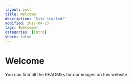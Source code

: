 ```yaml
---
layout: post
title: Welcome!
description: "Site started!"
modified: 2017-04-23
tags: [Welcome]
categories: [intro]
share: false
---
```


# Welcome


You can find all the READMEs for our images on this website
